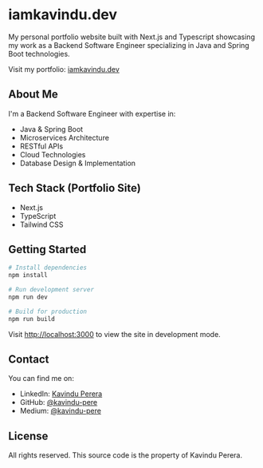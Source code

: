 # iamkavindu.dev

My personal portfolio website built with Next.js and Typescript showcasing my work as a Backend Software Engineer specializing in Java and Spring Boot technologies.

Visit my portfolio: [iamkavindu.dev](https://iamkavindu.dev)

## About Me

I'm a Backend Software Engineer with expertise in:
- Java & Spring Boot
- Microservices Architecture
- RESTful APIs
- Cloud Technologies
- Database Design & Implementation

## Tech Stack (Portfolio Site)

- Next.js
- TypeScript
- Tailwind CSS

## Getting Started

```bash
# Install dependencies
npm install

# Run development server
npm run dev

# Build for production
npm run build
```

Visit [http://localhost:3000](http://localhost:3000) to view the site in development mode.

## Contact

You can find me on:
- LinkedIn: [Kavindu Perera](https://linkedin.com/in/iamkavindu)
- GitHub: [@kavindu-pere](https://github.com/kavindu-pere)
- Medium: [@kavindu-pere](https://medium.com/@kavindu-pere)

## License

All rights reserved. This source code is the property of Kavindu Perera.
